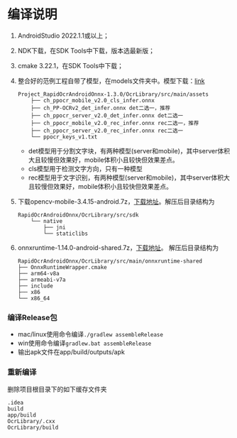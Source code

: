# 编译说明

1. AndroidStudio 2022.1.1或以上；
2. NDK下载，在SDK Tools中下载，版本选最新版；
3. cmake 3.22.1，在SDK Tools中下载；
4. 整合好的范例工程自带了模型，在models文件夹中。模型下载：[link](https://github.com/RapidAI/RapidOcrAndroidOnnx/releases)

    ```text
    Project_RapidOcrAndroidOnnx-1.3.0/OcrLibrary/src/main/assets
        ├── ch_ppocr_mobile_v2.0_cls_infer.onnx
        ├── ch_PP-OCRv2_det_infer.onnx det二选一，推荐
        ├── ch_ppocr_server_v2.0_det_infer.onnx det二选一
        ├── ch_ppocr_mobile_v2.0_rec_infer.onnx rec二选一，推荐
        ├── ch_ppocr_server_v2.0_rec_infer.onnx rec二选一
        └── ppocr_keys_v1.txt
    ```

    - det模型用于分割文字块，有两种模型(server和mobile)，其中server体积大且较慢但效果好，mobile体积小且较快但效果差点。
   - cls模型用于检测文字方向，只有一种模型
   - rec模型用于文字识别，有两种模型(server和mobile)，其中server体积大且较慢但效果好，mobile体积小且较快但效果差点。

5. 下载opencv-mobile-3.4.15-android.7z，[下载地址](https://gitee.com/benjaminwan/ocr-lite-android-ncnn/attach_files/843219/download/opencv-mobile-3.4.15-android.7z)。解压后目录结构为

    ```text
    RapidOcrAndroidOnnx/OcrLibrary/src/sdk
        └── native
            ├── jni
            └── staticlibs
    ```

6. onnxruntime-1.14.0-android-shared.7z，[下载地址](https://github.com/RapidAI/OnnxruntimeBuilder/releases/tag/1.14.0)。 解压后目录结构为

    ```text
    RapidOcrAndroidOnnx/OcrLibrary/src/main/onnxruntime-shared
    ├── OnnxRuntimeWrapper.cmake
    ├── arm64-v8a
    ├── armeabi-v7a
    ├── include
    ├── x86
    └── x86_64
    ```

### 编译Release包

- mac/linux使用命令编译```./gradlew assembleRelease```
- win使用命令编译```gradlew.bat assembleRelease```
- 输出apk文件在app/build/outputs/apk

### 重新编译

删除项目根目录下的如下缓存文件夹

```text
.idea
build
app/build
OcrLibrary/.cxx
OcrLibrary/build
```
